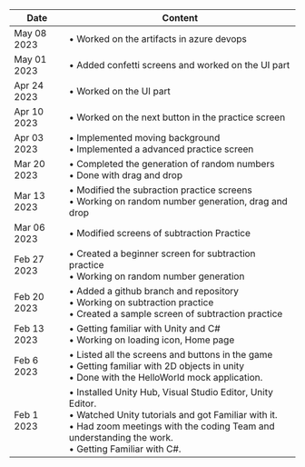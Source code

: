 |Date  | Content |
| ------------- | ------------- |
| May 08 2023 |•	Worked on the artifacts in azure devops |
| May 01 2023 |• Added confetti screens and worked on the UI part |
| Apr 24 2023 | •	Worked on the UI part |
| Apr 10 2023  | •	Worked on the next button in the practice screen |
| Apr 03 2023  | •	Implemented moving background <br> •	Implemented a advanced practice screen |
| Mar 20 2023  | •	Completed the generation of random numbers <br> •	Done with drag and drop |
| Mar 13 2023  | •	Modified the subraction practice screens <br> •	Working on random number generation, drag and drop |
| Mar 06 2023  | •	Modified screens of subtraction Practice |
| Feb 27 2023  | •	Created a beginner screen for subtraction practice <br> •	Working on random number generation |
| Feb 20 2023  | •	Added a github branch and repository <br> •	Working on subtraction practice <br> •	Created a sample screen of subtraction practice |
| Feb 13 2023  | •	Getting familiar with Unity and C# <br> •	Working on loading icon, Home page  |
| Feb 6 2023  | •	Listed all the screens and buttons in the game <br> •	Getting familiar with 2D objects in unity <br>•	Done with the HelloWorld mock application. |
| Feb 1 2023  | •	Installed Unity Hub, Visual Studio Editor, Unity Editor. <br> •	Watched Unity tutorials and got Familiar with it. <br> •	Had zoom meetings with the coding Team and understanding the work. <br> •	Getting Familiar with C#. |
